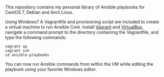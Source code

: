 This repository contains my personal library of Ansible playbooks for CentOS 7, Debian and Arch Linux.

Using Windows? A Vagrantfile and provisioning script are included to create a virtual machine to run Ansible Core. Install [Vagrant](http://www.vagrantup.com) and [VirtualBox](https://www.virtualbox.org/), navigate a command prompt to the directory containing the Vagrantfile, and type the following commands:

    vagrant up
    vagrant ssh
    cd ansible-playbooks

You can now run Ansible commands from within the VM while editing the playbook using your favorite Windows editor.
